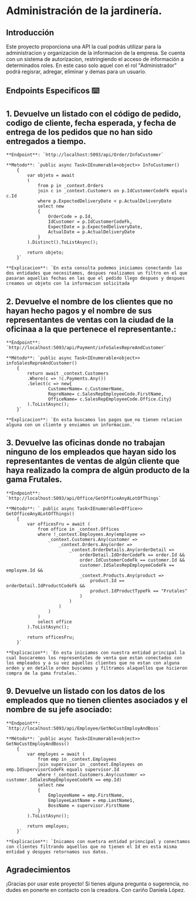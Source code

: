 # Administración de la jardinería.

## Introducción
Este proyecto proporciona una API la cual podrás utilizar para la administracion y organizacion de la informacion de la empresa. Se cuenta con un sistema de autorizacion, restringiendo el acceso de información a determinados roles. En este caso solo aquel con el rol "Administrador" podrá regisrar, adregar, eliminar y demas para un usuario. 


## Endpoints Especificos ⌨️

## 1. Devuelve un listado con el código de pedido, codigo de cliente, fecha esperada, y fecha de entrega de los pedidos que no han sido entregados a tiempo.

    **Endpoint**: `http://localhost:5093/api/Order/InfoCustomer`
    
    **Metodo**: `public async Task<IEnumerable<object>> InfoCustomer()
        {
            var objeto = await
            (
                from p in _context.Orders
                join c in _context.Customers on p.IdCustomerCodeFk equals c.Id
                where p.ExpectedDeliveryDate < p.ActualDeliveryDate
                select new
                {
                    OrderCode = p.Id,
                    IdCustomer = p.IdCustomerCodeFk,
                    ExpectDate = p.ExpectedDeliveryDate,
                    ActualDate = p.ActualDeliveryDate
                }
            ).Distinct().ToListAsync();

            return objeto;
        }`

    **Explicacion**: `En esta consulta podemos iniciamos conectando las dos entidades que necesitamos, despues realizamos un filtro en el que pasaran aquellas fechas en las que el pedido llego despues y despues creamos un objeto con la informacion solicitada `


## 2. Devuelve el nombre de los clientes que no hayan hecho pagos y el nombre de sus representantes de ventas con la ciudad de la oficinaa a la que pertenece el representante.:

    **Endpoint**: `http://localhost:5093/api/Payment/infoSalesRepreAndCustomer`

    **Método**: `public async Task<IEnumerable<object>> infoSalesRepreAndCustomer()
        {
            return await _context.Customers
            .Where(c => !c.Payments.Any())
            .Select(c => new{
                    CustomerName= c.CustomerName,
                    RepreName= c.SalesRepEmployeeCode.FirstName,
                    OfficeName= c.SalesRepEmployeeCode.Office.City}
            ).ToListAsync();
        }`
    
    **Explicacion**: `En esta buscamos los pagos que no tienen relacion alguna con un cliente y enviamos un informacion.`


## 3. Devuelve las oficinas donde no trabajan ninguno de los empleados que hayan sido los representantes de ventas de algún cliente que haya realizado la compra de algún producto de la gama Frutales.

    **Endpoint**: `http://localhost:5093/api/Office/GetOfficeAnyALotOfThings`

    **Método**: ` public async Task<IEnumerable<Office>> GetOfficeAnyALotOfThings()
        {
            var officesFru = await (
                from office in _context.Offices
                where !_context.Employees.Any(employee =>
                    _context.Customers.Any(customer =>
                        _context.Orders.Any(order =>
                            _context.OrderDetails.Any(orderDetail =>
                                orderDetail.IdOrderCodeFk == order.Id &&
                                order.IdCustomerCodeFk == customer.Id &&
                                customer.IdSalesRepEmployeeCodeFk == employee.Id &&
                                _context.Products.Any(product =>
                                    product.Id == orderDetail.IdProductCodeFk &&
                                    product.IdProductTypeFk == "Frutales"
                                )
                            )
                        )
                    )
                )
                select office
            ).ToListAsync();

            return officesFru;
        }`
    
    **Explicacion**: `En esta iniciamos con nuestra entidad principal la cual buscaremos los representates de venta que estan conectados con los empleados y a su vez aquellos clientes que no estan con alguna orden y en detalle orden buscamos y filtramos alaquellos que hicieron compra de la gama frutales.`
    

## 9.  Devuelve un listado con los datos de los empleados que no tienen clientes asociados y el nombre de su jefe asociado:

    **Endpoint**: `http://localhost:5093/api/Employee/GetNoCustEmployAndBoss`

    **Método**: `public async Task<IEnumerable<object>> GetNoCustEmployAndBoss()
        {
            var employes = await (
                from emp in _context.Employees
                join supervisor in _context.Employees on emp.IdSupervisorCodeFk equals supervisor.Id
                where !_context.Customers.Any(customer => customer.IdSalesRepEmployeeCodeFk == emp.Id)
                select new
                {
                    EmployeeName = emp.FirstName,
                    EmployeeLastName = emp.LastName1,
                    BossName = supervisor.FirstName
                }
            ).ToListAsync();

            return employes;
        }`
    
    **Explicacion**: `Inicamos con nuetsra entidad prinncipal y conectamos con clientes filtrando aquellos que no tienen el Id en esta misma entidad y despyes retornamos sus datos. `


## Agradecimientos

¡Gracias por usar este proyecto! Si tienes alguna pregunta o sugerencia, no dudes en ponerte en contacto con la creadora.
Con cariño Daniela López.